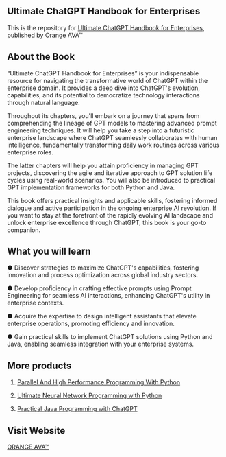 ## Ultimate ChatGPT Handbook for Enterprises


This is the repository for [Ultimate ChatGPT Handbook for Enterprises](https://orangeava.com/products/ultimate-chatgpt-handbook-for-enterprises?_pos=1&_sid=71561b888&_ss=r), published by Orange AVA™


## About the Book
“Ultimate ChatGPT Handbook for Enterprises” is your indispensable resource for navigating the transformative world of ChatGPT within the enterprise domain. It provides a deep dive into ChatGPT's evolution, capabilities, and its potential to democratize technology interactions through natural language. 

Throughout its chapters, you'll embark on a journey that spans from comprehending the lineage of GPT models to mastering advanced prompt engineering techniques. It will help you take a step into a futuristic enterprise landscape where ChatGPT seamlessly collaborates with human intelligence, fundamentally transforming daily work routines across various enterprise roles. 

The latter chapters will help you attain proficiency in managing GPT projects, discovering the agile and iterative approach to GPT solution life cycles using real-world scenarios. You will also be introduced to practical GPT implementation frameworks for both Python and Java.

This book offers practical insights and applicable skills, fostering informed dialogue and active participation in the ongoing enterprise AI revolution. If you want to stay at the forefront of the rapidly evolving AI landscape and unlock enterprise excellence through ChatGPT, this book is your go-to companion.


## What you will learn

● Discover strategies to maximize ChatGPT's capabilities, fostering innovation and process optimization across global industry sectors.

● Develop proficiency in crafting effective prompts using Prompt Engineering for seamless AI interactions, enhancing ChatGPT's utility in enterprise contexts.

● Acquire the expertise to design intelligent assistants that elevate enterprise operations, promoting efficiency and innovation.

● Gain practical skills to implement ChatGPT solutions using Python and Java, enabling seamless integration with your enterprise systems.


## More products
1. [Parallel And High Performance Programming With Python](https://orangeava.com/products/parallel-programming-with-python?_pos=1&_sid=36bb11f73&_ss=r)

2. [Ultimate Neural Network Programming with Python](https://orangeava.com/products/ultimate-neural-network-programming-with-python?_pos=1&_sid=a96e61c00&_ss=r)

3. [Practical Java Programming with ChatGPT](https://orangeava.com/products/practical-java-programming-with-chatgpt?_pos=2&_sid=a96e61c00&_ss=r)

## Visit Website 
[ORANGE AVA™](https://orangeava.com)
